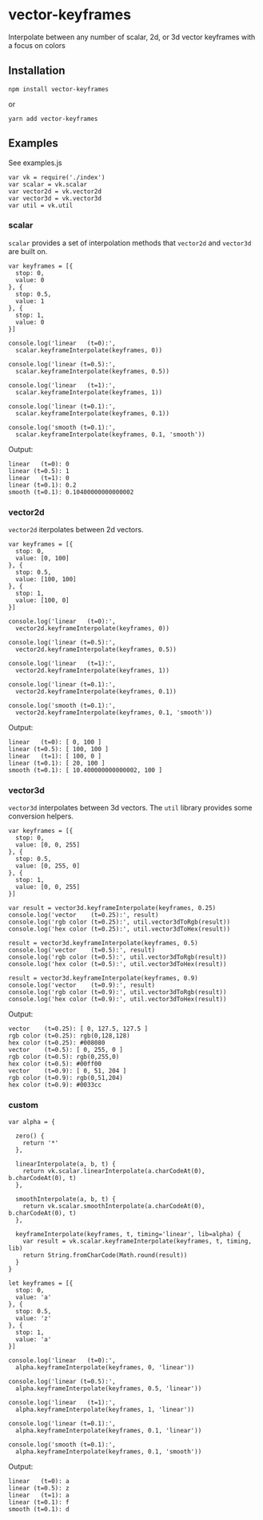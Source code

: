 # vector-keyframes
Interpolate between any number of scalar, 2d, or 3d vector keyframes with a focus on colors

## Installation

    npm install vector-keyframes

or

    yarn add vector-keyframes


## Examples
See examples.js

    var vk = require('./index')
    var scalar = vk.scalar
    var vector2d = vk.vector2d
    var vector3d = vk.vector3d
    var util = vk.util

### scalar
`scalar` provides a set of interpolation methods that `vector2d` and `vector3d` are built on.

    var keyframes = [{
      stop: 0,
      value: 0
    }, {
      stop: 0.5,
      value: 1
    }, {
      stop: 1,
      value: 0
    }]

    console.log('linear   (t=0):',
      scalar.keyframeInterpolate(keyframes, 0))

    console.log('linear (t=0.5):',
      scalar.keyframeInterpolate(keyframes, 0.5))

    console.log('linear   (t=1):',
      scalar.keyframeInterpolate(keyframes, 1))

    console.log('linear (t=0.1):',
      scalar.keyframeInterpolate(keyframes, 0.1))

    console.log('smooth (t=0.1):',
      scalar.keyframeInterpolate(keyframes, 0.1, 'smooth'))

Output:

    linear   (t=0): 0
    linear (t=0.5): 1
    linear   (t=1): 0
    linear (t=0.1): 0.2
    smooth (t=0.1): 0.10400000000000002

### vector2d
`vector2d` iterpolates between 2d vectors.

    var keyframes = [{
      stop: 0,
      value: [0, 100]
    }, {
      stop: 0.5,
      value: [100, 100]
    }, {
      stop: 1,
      value: [100, 0]
    }]

    console.log('linear   (t=0):',
      vector2d.keyframeInterpolate(keyframes, 0))

    console.log('linear (t=0.5):',
      vector2d.keyframeInterpolate(keyframes, 0.5))

    console.log('linear   (t=1):',
      vector2d.keyframeInterpolate(keyframes, 1))

    console.log('linear (t=0.1):',
      vector2d.keyframeInterpolate(keyframes, 0.1))

    console.log('smooth (t=0.1):',
      vector2d.keyframeInterpolate(keyframes, 0.1, 'smooth'))

Output:

    linear   (t=0): [ 0, 100 ]
    linear (t=0.5): [ 100, 100 ]
    linear   (t=1): [ 100, 0 ]
    linear (t=0.1): [ 20, 100 ]
    smooth (t=0.1): [ 10.400000000000002, 100 ]

### vector3d
`vector3d` interpolates between 3d vectors. The `util` library provides some conversion helpers.

    var keyframes = [{
      stop: 0,
      value: [0, 0, 255]
    }, {
      stop: 0.5,
      value: [0, 255, 0]
    }, {
      stop: 1,
      value: [0, 0, 255]
    }]

    var result = vector3d.keyframeInterpolate(keyframes, 0.25)
    console.log('vector    (t=0.25):', result)
    console.log('rgb color (t=0.25):', util.vector3dToRgb(result))
    console.log('hex color (t=0.25):', util.vector3dToHex(result))

    result = vector3d.keyframeInterpolate(keyframes, 0.5)
    console.log('vector    (t=0.5):', result)
    console.log('rgb color (t=0.5):', util.vector3dToRgb(result))
    console.log('hex color (t=0.5):', util.vector3dToHex(result))

    result = vector3d.keyframeInterpolate(keyframes, 0.9)
    console.log('vector    (t=0.9):', result)
    console.log('rgb color (t=0.9):', util.vector3dToRgb(result))
    console.log('hex color (t=0.9):', util.vector3dToHex(result))

Output:

    vector    (t=0.25): [ 0, 127.5, 127.5 ]
    rgb color (t=0.25): rgb(0,128,128)
    hex color (t=0.25): #008080
    vector    (t=0.5): [ 0, 255, 0 ]
    rgb color (t=0.5): rgb(0,255,0)
    hex color (t=0.5): #00ff00
    vector    (t=0.9): [ 0, 51, 204 ]
    rgb color (t=0.9): rgb(0,51,204)
    hex color (t=0.9): #0033cc

### custom

    var alpha = {

      zero() {
        return '*'
      },

      linearInterpolate(a, b, t) {
        return vk.scalar.linearInterpolate(a.charCodeAt(0), b.charCodeAt(0), t)
      },

      smoothInterpolate(a, b, t) {
        return vk.scalar.smoothInterpolate(a.charCodeAt(0), b.charCodeAt(0), t)
      },

      keyframeInterpolate(keyframes, t, timing='linear', lib=alpha) {
        var result = vk.scalar.keyframeInterpolate(keyframes, t, timing, lib)
        return String.fromCharCode(Math.round(result))
      }
    }

    let keyframes = [{
      stop: 0,
      value: 'a'
    }, {
      stop: 0.5,
      value: 'z'
    }, {
      stop: 1,
      value: 'a'
    }]

    console.log('linear   (t=0):',
      alpha.keyframeInterpolate(keyframes, 0, 'linear'))

    console.log('linear (t=0.5):',
      alpha.keyframeInterpolate(keyframes, 0.5, 'linear'))

    console.log('linear   (t=1):',
      alpha.keyframeInterpolate(keyframes, 1, 'linear'))

    console.log('linear (t=0.1):',
      alpha.keyframeInterpolate(keyframes, 0.1, 'linear'))

    console.log('smooth (t=0.1):',
      alpha.keyframeInterpolate(keyframes, 0.1, 'smooth'))

Output:

    linear   (t=0): a
    linear (t=0.5): z
    linear   (t=1): a
    linear (t=0.1): f
    smooth (t=0.1): d
